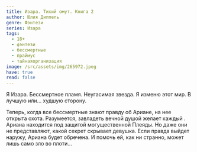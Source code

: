 ```yaml
---
title: Изара. Тихий омут. Книга 2
author: Юлия Диппель
genre: Фэнтези
series: Изара
tags:
  - 18+
  - фэнтези
  - бессмертные
  - праймус
  - тайнаяорганизация
image: /src/assets/img/265972.jpeg
have: true
read: false
---
```

Я Изара. Бессмертное пламя. Неугасимая звезда. Я изменю этот мир. В лучшую или... худшую сторону.

Теперь, когда все бессмертные знают правду об Ариане, на нее открыта охота. Разумеется, завладеть вечной душой желает каждый . Ариана находится под защитой могущественной Плеяды. Но даже они не представляют, какой секрет скрывает девушка. Если правда выйдет наружу, Ариана будет обречена. И помочь ей, как ни странно, может лишь само зло во плоти...
